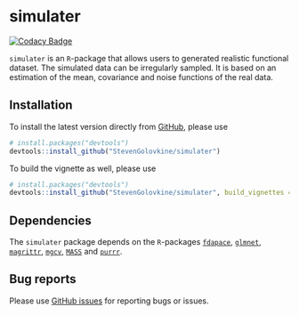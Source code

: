 
<!-- README.md is generated from README.Rmd. Please edit that file -->

# simulater

<!-- badges: start -->

[![Codacy
Badge](https://app.codacy.com/project/badge/Grade/bcb0d2da16ff4e6e8b8f7d09f7eb7739)](https://www.codacy.com/gh/StevenGolovkine/simulater/dashboard?utm_source=github.com&utm_medium=referral&utm_content=StevenGolovkine/simulater&utm_campaign=Badge_Grade)
<!-- badges: end -->

`simulater` is an `R`-package that allows users to generated realistic
functional dataset. The simulated data can be irregularly sampled. It is
based on an estimation of the mean, covariance and noise functions of
the real data.

## Installation

To install the latest version directly from
[GitHub](https://github.com/), please use

``` r
# install.packages("devtools")
devtools::install_github("StevenGolovkine/simulater")
```

To build the vignette as well, please use

``` r
# install.packages("devtools")
devtools::install_github("StevenGolovkine/simulater", build_vignettes = TRUE)
```

## Dependencies

The `simulater` package depends on the `R`-packages
[`fdapace`](https://CRAN.R-project.org/package=fdapace),
[`glmnet`](https://CRAN.R-project.org/package=glmnet),
[`magrittr`](https://CRAN.R-project.org/package=magrittr),
[`mgcv`](https://CRAN.R-project.org/package=mgcv),
[`MASS`](https://CRAN.R-project.org/package=MASS) and
[`purrr`](https://CRAN.R-project.org/package=purrr).

## Bug reports

Please use [GitHub
issues](https://github.com/StevenGolovkine/simulater/issues) for
reporting bugs or issues.
